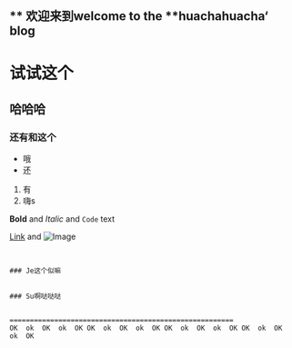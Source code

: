 ## ** 欢迎来到welcome to the **huachahuacha‘ blog

# 试试这个
## 哈哈哈
### 还有和这个

- 哦
- 还

1. 有
2. 嗨s

**Bold** and _Italic_ and `Code` text

[Link](url) and ![Image](src)
```


### Je这个似嘛


### Su啊哒哒哒


=======================================================
OK  ok  OK  ok  OK OK  ok  OK  ok  OK OK  ok  OK  ok  OK OK  ok  OK  ok  OK 
